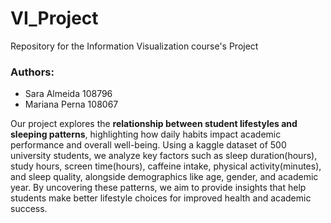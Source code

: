 # VI_Project
Repository for the Information Visualization course's Project

### Authors:
- Sara Almeida 108796
- Mariana Perna 108067

Our project explores the **relationship between student lifestyles and sleeping patterns**, highlighting how daily habits impact academic performance and overall well-being. Using a kaggle dataset of 500 university students, we analyze key factors such as sleep duration(hours), study hours, screen time(hours), caffeine intake, physical activity(minutes), and sleep quality, alongside demographics like age, gender, and academic year. By uncovering these patterns, we aim to provide insights that help students make better lifestyle choices for improved health and academic success.